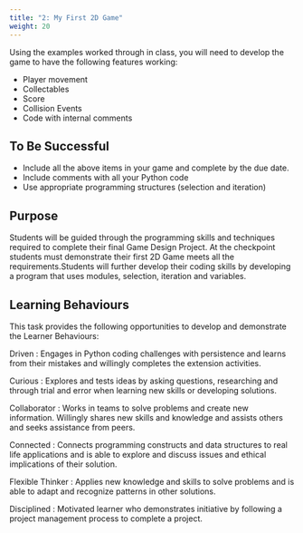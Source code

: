 ```yaml
---
title: "2: My First 2D Game"
weight: 20
---
```


Using the examples worked through in class, you will need to develop the game to have the following features working:

- Player movement
- Collectables
- Score
- Collision Events
- Code with internal comments

## To Be Successful 
- Include all the above items in your game and complete by the due date.
- Include comments with all your Python code
- Use appropriate programming structures (selection and iteration)

## Purpose
Students will be guided through the programming skills and techniques required to complete their final Game Design Project. At the checkpoint students must demonstrate their first 2D Game meets all the requirements.Students will further develop their coding skills by developing a program that uses modules, selection, iteration and variables.

## Learning Behaviours
This task provides the following opportunities to develop and demonstrate the Learner Behaviours:

Driven
: Engages in Python coding challenges with persistence and learns from their mistakes and willingly completes the extension activities.

Curious
: Explores and tests ideas by asking questions, researching and through trial and error when learning new skills or developing solutions.

Collaborator
: Works in teams to solve problems and create new information. Willingly shares new skills and knowledge and assists others and seeks assistance from peers.

Connected
: Connects programming constructs and data structures to real life applications and is able to explore and discuss issues and ethical implications of their solution.

Flexible Thinker
: Applies new knowledge and skills to solve problems and is able to adapt and recognize patterns in other solutions.

Disciplined
: Motivated learner who demonstrates initiative by following a project management process to complete a project.

